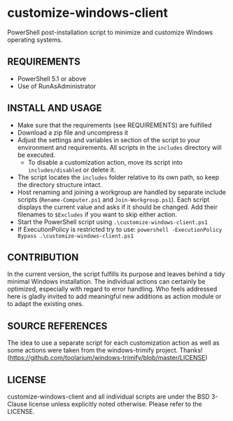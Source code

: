 # customize-windows-client
PowerShell post-installation script to minimize and customize Windows operating systems.

## REQUIREMENTS
* PowerShell 5.1 or above 
* Use of RunAsAdministrator

## INSTALL AND USAGE
* Make sure that the requirements (see REQUIREMENTS) are fulfilled
* Download a zip file and uncompress it
* Adjust the settings and variables in section of the script to your environment and requirements. All scripts in the `includes` directory will be executed.
  * To disable a customization action, move its script into `includes/disabled` or delete it.
* The script locates the `includes` folder relative to its own path, so keep the directory structure intact.
* Host renaming and joining a workgroup are handled by separate include scripts
  (`Rename-Computer.ps1` and `Join-Workgroup.ps1`). Each script displays the
  current value and asks if it should be changed. Add their filenames to
  `$Excludes` if you want to skip either action.
* Start the PowerShell script using ```.\customize-windows-client.ps1```
* If ExecutionPolicy is restricted try to use: ```powershell -ExecutionPolicy Bypass .\customize-windows-client.ps1```

## CONTRIBUTION
In the current version, the script fulfills its purpose and leaves behind a tidy minimal Windows installation. The individual actions can certainly be optimized, especially with regard to error handling. Who feels addressed here is gladly invited to add meaningful new additions as action module or to adapt the existing ones. 

## SOURCE REFERENCES
The idea to use a separate script for each customization action as well as some actions were taken from the windows-trimify project. Thanks! (https://github.com/toolarium/windows-trimify/blob/master/LICENSE)

## LICENSE
customize-windows-client and all individual scripts are under the BSD 3-Clause license unless explicitly noted otherwise. Please refer to the LICENSE.

